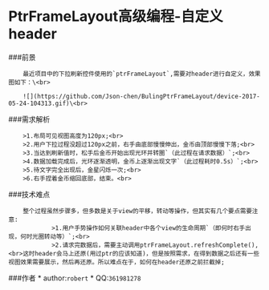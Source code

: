 PtrFrameLayout高级编程-自定义header
===  
###前景       
 
        最近项目中的下拉刷新控件使用的`ptrFrameLayout`,需要对header进行自定义，效果图如下：\<br> 
        
        ![](https://github.com/Json-chen/BulingPtrFrameLayout/device-2017-05-24-104313.gif)\<br> 

###需求解析
       
        >1.布局可见视图高度为120px;<br> 
        >2.用户下拉过程没超过120px之前，右手由底部慢慢伸出，金币由顶部慢慢下落;<br> 
        >3.当达到刷新值时，松手后金币开始出现光环并转圈`（此过程在请求数据）`;<br>
        >4.数据加载完成后，光环逐渐透明，金币上逐渐出现文字`（此过程耗时0.5s）`;<br>
        >5.待文字完全出现后，金星闪烁一次;<br>
        >6.右手捏着金币缩回底部，结束。<br>
        
###技术难点

        整个过程虽然步骤多，但多数是关于view的平移，转动等操作，但其实有几个要点需要注意:
                >1.用户手势操作如何关联header中各个view的生命周期`（即何时右手出现，何时光圈转动等）`;<br>
                >2.请求完数据后，需要主动调用ptrFrameLayout.refreshComplete(),<br>这时header会马上还原(用过ptr的应该知道)，但是按照需求，在得到数据之后还有一些视图效果需要展示，然后再还原。所以难点在于，如何在header还原之前拦截掉;
                
###作者
    * author:`robert`
    * QQ:`361981278`